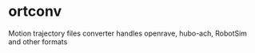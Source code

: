 ortconv
================

Motion trajectory files converter handles openrave, hubo-ach, RobotSim and other formats
